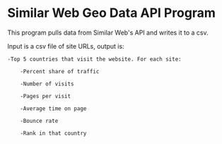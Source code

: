 # Similar Web Geo Data API Program

This program pulls data from Similar Web's API and writes it to a csv.

Input is a csv file of site URLs, output is:
	
	-Top 5 countries that visit the website. For each site:
		
		-Percent share of traffic
		
		-Number of visits
		
		-Pages per visit
		
		-Average time on page
		
		-Bounce rate
		
		-Rank in that country
